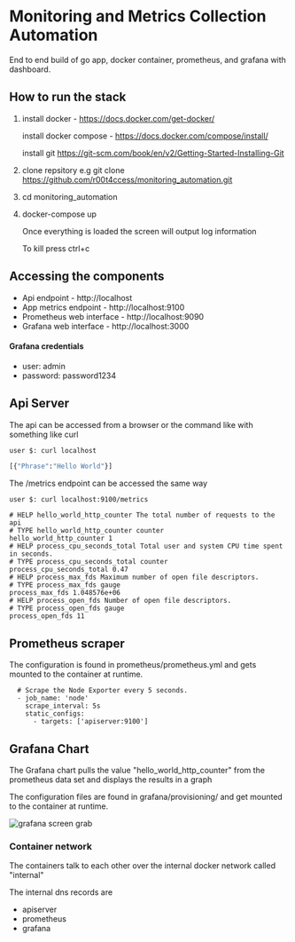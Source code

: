 # Monitoring and Metrics Collection Automation
End to end build of go app, docker container, prometheus, and grafana with dashboard.

## How to run the stack

1. install docker - https://docs.docker.com/get-docker/

   install docker compose - https://docs.docker.com/compose/install/
   
   install git https://git-scm.com/book/en/v2/Getting-Started-Installing-Git
   
2. clone repsitory
   e.g git clone https://github.com/r00t4ccess/monitoring_automation.git

3. cd monitoring_automation 

4. docker-compose up

   Once everything is loaded the screen will output log information

   To kill press ctrl+c

## Accessing the components

- Api endpoint - http://localhost
- App metrics endpoint - http://localhost:9100
- Prometheus web interface - http://localhost:9090
- Grafana web interface - http://localhost:3000

#### Grafana credentials
- user: admin 
- password: password1234

## Api Server
The api can be accessed from a browser or the command like with something like curl

```sh
user $: curl localhost

[{"Phrase":"Hello World"}]
```
The /metrics endpoint can be accessed the same way

```
user $: curl localhost:9100/metrics

# HELP hello_world_http_counter The total number of requests to the api
# TYPE hello_world_http_counter counter
hello_world_http_counter 1
# HELP process_cpu_seconds_total Total user and system CPU time spent in seconds.
# TYPE process_cpu_seconds_total counter
process_cpu_seconds_total 0.47
# HELP process_max_fds Maximum number of open file descriptors.
# TYPE process_max_fds gauge
process_max_fds 1.048576e+06
# HELP process_open_fds Number of open file descriptors.
# TYPE process_open_fds gauge
process_open_fds 11
```

## Prometheus scraper
The configuration is found in prometheus/prometheus.yml and gets mounted to the container at runtime.

```
  # Scrape the Node Exporter every 5 seconds.
  - job_name: 'node'
    scrape_interval: 5s
    static_configs:
      - targets: ['apiserver:9100']
```

## Grafana Chart

The Grafana chart pulls the value "hello_world_http_counter" from the prometheus data set
and displays the results in a graph

The configuration files are found in grafana/provisioning/ and get mounted to the container at runtime.

![grafana screen grab](https://github.com/r00t4ccess/monitoring_automation/blob/master/images/helloapi_grafana.png?raw=true)

### Container network
The containers talk to each other over the internal docker network called "internal"

The internal dns records are
- apiserver
- prometheus
- grafana

